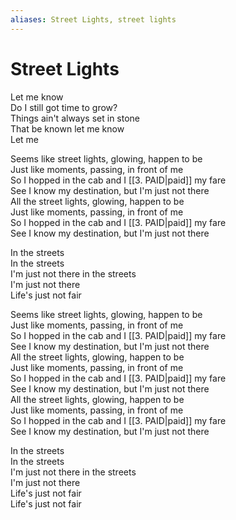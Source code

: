 ```yaml
---
aliases: Street Lights, street lights
---
```


# Street Lights

Let me know  
Do I still got time to grow?  
Things ain't always set in stone  
That be known let me know  
Let me  

Seems like street lights, glowing, happen to be  
Just like moments, passing, in front of me  
So I hopped in the cab and I [[3. PAID|paid]] my fare  
See I know my destination, but I'm just not there  
All the street lights, glowing, happen to be  
Just like moments, passing, in front of me  
So I hopped in the cab and I [[3. PAID|paid]] my fare  
See I know my destination, but I'm just not there  

In the streets  
In the streets  
I'm just not there in the streets  
I'm just not there  
Life's just not fair  

Seems like street lights, glowing, happen to be  
Just like moments, passing, in front of me  
So I hopped in the cab and I [[3. PAID|paid]] my fare  
See I know my destination, but I'm just not there  
All the street lights, glowing, happen to be  
Just like moments, passing, in front of me  
So I hopped in the cab and I [[3. PAID|paid]] my fare  
See I know my destination, but I'm just not there  
All the street lights, glowing, happen to be  
Just like moments, passing, in front of me  
So I hopped in the cab and I [[3. PAID|paid]] my fare  
See I know my destination, but I'm just not there  

In the streets  
In the streets  
I'm just not there in the streets  
I'm just not there  
Life's just not fair  
Life's just not fair
